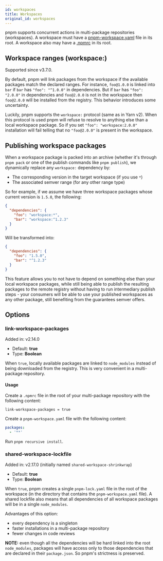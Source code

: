 ```yaml
---
id: workspaces
title: Workspaces
original_id: workspaces
---
```


pnpm supports concurrent actions in multi-package repositories (workspaces). A workspace must have a [pnpm-workspace.yaml](pnpm-workspace_yaml.md) file in
its root. A workspace also may have a [.npmrc](npmrc.md) in its root.

## Workspace ranges (workspace:)

Supported since v3.7.0.

By default, pnpm will link packages from the workspace if the available packages match
the declared ranges. For instance, `foo@1.0.0` is linked into `bar` if `bar` has `"foo": "^1.0.0"` in dependencies.
But if `bar` has `"foo": "2.0.0"` in dependencies and `foo@2.0.0` is not in the workspace then
`foo@2.0.0` will be installed from the registry. This behavior introduces some uncertainty.

Luckily, pnpm supports the `workspace:` protocol (same as in Yarn v2). When this protocol is used pnpm will refuse
to resolve to anything else than a local workspace package. So if you set `"foo": "workspace:2.0.0"` installation
will fail telling that no `"foo@2.0.0"` is present in the workspace.

##  Publishing workspace packages

When a workspace package is packed into an archive (whether it's through `pnpm pack` or one of the publish commands like `pnpm publish`), we dynamically replace any `workspace:` dependency by:

* The corresponding version in the target workspace (if you use `*`)
* The associated semver range (for any other range type)

So for example, if we assume we have three workspace packages whose current version is `1.5.0`, the following:

```json
{
  "dependencies": {
    "foo": "workspace:*",
    "bar": "workspace:^1.2.3"
  }
}
```

Will be transformed into:

```json
{
  "dependencies": {
    "foo": "1.5.0",
    "bar": "^1.2.3"
  }
}
```

This feature allows you to not have to depend on something else than your local workspace packages, while still being able to publish the resulting packages to the remote registry without having to run intermediary publish steps - your consumers will be able to use your published workspaces as any other package, still benefiting from the guarantees semver offers.

## Options

### link-workspace-packages

Added in: v2.14.0

* Default: **true**
* Type: **Boolean**

When `true`, locally available packages are linked to `node_modules` instead of being downloaded from the registry.
This is very convenient in a multi-package repository.

#### Usage

Create a `.npmrc` file in the root of your multi-package repository with the following content:

```
link-workspace-packages = true
```

Create a `pnpm-workspace.yaml` file with the following content:

```yaml
packages:
  - '**'
```

Run `pnpm recursive install`.

### shared-workspace-lockfile

Added in: v2.17.0 (initially named `shared-workspace-shrinkwrap`)

* Default: **true**
* Type: **Boolean**

When `true`, pnpm creates a single `pnpm-lock.yaml` file in the root of the workspace (in the directory that contains the `pnpm-workspace.yaml` file).
A shared lockfile also means that all dependencies of all workspace packages will be in a single `node_modules`.

Advantages of this option:

* every dependency is a singleton
* faster installations in a multi-package repository
* fewer changes in code reviews

**NOTE:** even though all the dependencies will be hard linked into the root `node_modules`, packages will have access only to those dependencies
that are declared in their `package.json`. So pnpm's strictness is preserved.
